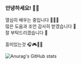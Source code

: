 ### 안녕하세요! 👋😃
열심히 배우는 중입니다 📘📕📙 <br>
많은 도움과 조언 감사히 받겠습니다 📝 <br>
잘 부탁드리겠습니다 🙏 <br>
<Br>
흥미있는것 🎧🎮🍖💪

![Anurag's GitHub stats](https://github-readme-stats.vercel.app/api?username=yeongjunsgit&show_icons=true&theme=radical)

<!--
**yeongjunsgit/yeongjunsgit** is a ✨ _special_ ✨ repository because its `README.md` (this file) appears on your GitHub profile.

Here are some ideas to get you started:

- 🔭 I’m currently working on ...
- 🌱 I’m currently learning ...
- 👯 I’m looking to collaborate on ...
- 🤔 I’m looking for help with ...
- 💬 Ask me about ...
- 📫 How to reach me: ...
- 😄 Pronouns: ...
- ⚡ Fun fact: ...
-->
